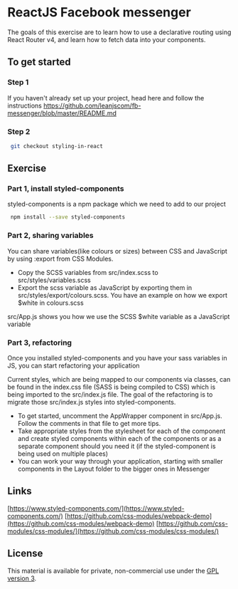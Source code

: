 # ReactJS Facebook messenger

The goals of this exercise are to learn how to use a declarative routing using React Router v4, and learn how to fetch data into your components.

## To get started

### Step 1

If you haven't already set up your project, head here and follow the instructions https://github.com/leanjscom/fb-messenger/blob/master/README.md


### Step 2
```sh
 git checkout styling-in-react
 ```

## Exercise

### Part 1, install styled-components

styled-components is a npm package which we need to add to our project
```sh
 npm install --save styled-components
 ```

### Part 2, sharing variables

You can share variables(like colours or sizes) between CSS and JavaScript by using :export from CSS Modules.

- Copy the SCSS variables from src/index.scss to src/styles/variables.scss
- Export the scss variable as JavaScript by exporting them in src/styles/export/colours.scss. You have an example on how we export $white in colours.scss

src/App.js shows you how we use the SCSS $white variable as a JavaScript variable

### Part 3, refactoring

Once you installed styled-components and you have your sass variables in JS, you can start refactoring your application

Current styles, which are being mapped to our components via classes, can be found in the index.css file (SASS is being compiled to CSS) which is being imported to the src/index.js file. The goal of the refactoring is to migrate those src/index.js styles into styled-components.

- To get started, uncomment the AppWrapper component in src/App.js. Follow the comments in that file to get more tips.
- Take appropriate styles from the stylesheet for each of the component and create styled components within each of the components or as a separate component should you need it (if the styled-component is being used on multiple places)
- You can work your way through your application, starting with smaller components in the Layout folder to the bigger ones in Messenger

## Links

[https://www.styled-components.com/](https://www.styled-components.com/)
[https://github.com/css-modules/webpack-demo](https://github.com/css-modules/webpack-demo)
[https://github.com/css-modules/css-modules/](https://github.com/css-modules/css-modules/)

## License

This material is available for private, non-commercial use under the [GPL version 3](http://www.gnu.org/licenses/gpl-3.0-standalone.html).
